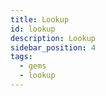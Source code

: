 ```yaml
---
title: Lookup
id: lookup
description: Lookup
sidebar_position: 4
tags:
  - gems
  - lookup
---
```


